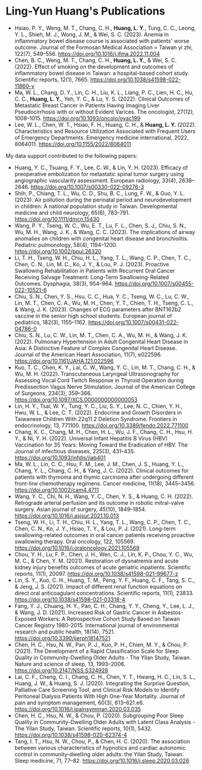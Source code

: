 # Ling-Yun Huang's Publications

- Hsiao, P. Y., Weng, M. T., Chang, C. H., **Huang, L. Y.**, Tung, C. C., Leong, Y. L., Shieh, M. J., Wong, J. M., & Wei, S. C. (2023). Anemia in inflammatory bowel disease course is associated with patients' worse outcome. Journal of the Formosan Medical Association = Taiwan yi zhi, 122(7), 549–556. https://doi.org/10.1016/j.jfma.2022.11.004
- Chen, B. C., Weng, M. T., Chang, C. H., **Huang, L. Y.**, & Wei, S. C. (2022). Effect of smoking on the development and outcomes of inflammatory bowel disease in Taiwan: a hospital-based cohort study. Scientific reports, 12(1), 7665. https://doi.org/10.1038/s41598-022-11860-y
-	Ma, W. L., Chang, D. Y., Lin, C. H., Liu, K. L., Liang, P. C., Lien, H. C., Hu, C. C., **Huang, L. Y.**, Yeh, Y. C., & Lu, Y. S. (2022). Clinical Outcomes of Metastatic Breast Cancer in Patients Having Imaging Liver Pseudocirrhosis with or without Evident Varices. The oncologist, 27(12), 1008–1015. https://doi.org/10.1093/oncolo/oyac199
-	Lee, W. L., Chen, W. T., Hsiao, F. H., Huang, C. H., & **Huang, L. Y.** (2022). Characteristics and Resource Utilization Associated with Frequent Users of Emergency Departments. Emergency medicine international, 2022, 8064011. https://doi.org/10.1155/2022/8064011

My data support contributed to the following papers: 
-	Huang, Y. C., Tsuang, F. Y., Lee, C. W., & Lin, Y. H. (2023). Efficacy of preoperative embolization for metastatic spinal tumor surgery using angiographic vascularity assessment. European radiology, 33(4), 2638–2646. https://doi.org/10.1007/s00330-022-09276-3
-	Shih, P., Chiang, T. L., Wu, C. D., Shu, B. C., Lung, F. W., & Guo, Y. L. (2023). Air pollution during the perinatal period and neurodevelopment in children: A national population study in Taiwan. Developmental medicine and child neurology, 65(6), 783–791. https://doi.org/10.1111/dmcn.15430
-	Wang, P. Y., Tseng, W. C., Wu, E. T., Lu, F. L., Chen, S. J., Chiu, S. N., Wu, M. H., Wang, J. K., & Wang, C. C. (2023). The implications of airway anomalies on children with congenital heart disease and bronchiolitis. Pediatric pulmonology, 58(4), 1194–1200. https://doi.org/10.1002/ppul.26320
-	Li, T. H., Tseng, W. H., Chiu, H. L., Yang, T. L., Wang, C. P., Chen, T. C., Chen, C. N., Lin, M. C., Ko, J. Y., & Lou, P. J. (2023). Proactive Swallowing Rehabilitation in Patients with Recurrent Oral Cancer Receiving Salvage Treatment: Long-Term Swallowing-Related Outcomes. Dysphagia, 38(3), 954–964. https://doi.org/10.1007/s00455-022-10521-6
-	Chiu, S. N., Chen, Y. S., Hsu, C. C., Hua, Y. C., Tseng, W. C., Lu, C. W., Lin, M. T., Chen, C. A., Wu, M. H., Chen, Y. T., Chien, T. H., Tseng, C. L., & Wang, J. K. (2023). Changes of ECG parameters after BNT162b2 vaccine in the senior high school students. European journal of pediatrics, 182(3), 1155–1162. https://doi.org/10.1007/s00431-022-04786-0
-	Chiu, S. N., Lu, C. W., Lin, M. T., Chen, C. A., Wu, M. H., & Wang, J. K. (2022). Pulmonary Hypertension in Adult Congenital Heart Disease in Asia: A Distinctive Feature of Complex Congenital Heart Disease. Journal of the American Heart Association, 11(7), e022596. https://doi.org/10.1161/JAHA.121.022596
-	Kuo, T. C., Chen, K. Y., Lai, C. W., Wang, Y. C., Lin, M. T., Chang, C. H., & Wu, M. H. (2022). Transcutaneous Laryngeal Ultrasonography for Assessing Vocal Cord Twitch Response in Thyroid Operation during Predissection Vagus Nerve Stimulation. Journal of the American College of Surgeons, 234(3), 359–366. https://doi.org/10.1097/XCS.0000000000000053
-	Lin, H. Y., Tsai, W. Y., Tung, Y. C., Liu, S. Y., Lee, N. C., Chien, Y. H., Hwu, W. L., & Lee, C. T. (2022). Endocrine and Growth Disorders in Taiwanese Children With 22q11.2 Deletion Syndrome. Frontiers in endocrinology, 13, 771100. https://doi.org/10.3389/fendo.2022.771100
-	Chang, K. C., Chang, M. H., Chen, H. L., Wu, J. F., Chang, C. H., Hsu, H. Y., & Ni, Y. H. (2022). Universal Infant Hepatitis B Virus (HBV) Vaccination for 35 Years: Moving Toward the Eradication of HBV. The Journal of infectious diseases, 225(3), 431–435. https://doi.org/10.1093/infdis/jiab401
-	Ma, W. L., Lin, C. C., Hsu, F. M., Lee, J. M., Chen, J. S., Huang, Y. L., Chang, Y. L., Chang, C. H., & Yang, J. C. (2022). Clinical outcomes for patients with thymoma and thymic carcinoma after undergoing different front-line chemotherapy regimens. Cancer medicine, 11(18), 3445–3456. https://doi.org/10.1002/cam4.4711
-	Wang, Y. C., Chi, N. H., Wang, Y. C., Chen, Y. S., & Huang, C. H. (2022). Retrograde arterial perfusion and its outcome in robotic mitral-valve surgery. Asian journal of surgery, 45(10), 1849–1854. https://doi.org/10.1016/j.asjsur.2021.10.013
-	Tseng, W. H., Li, T. H., Chiu, H. L., Yang, T. L., Wang, C. P., Chen, T. C., Chen, C. N., Ko, J. Y., Hsiao, T. Y., & Lou, P. J. (2021). Long-term swallowing-related outcomes in oral cancer patients receiving proactive swallowing therapy. Oral oncology, 122, 105569. https://doi.org/10.1016/j.oraloncology.2021.105569
-	Chou, Y. H., Lu, F. P., Chen, J. H., Wen, C. J., Lin, K. P., Chou, Y. C., Wu, M. C., & Chen, Y. M. (2021). Restoration of dysnatremia and acute kidney injury benefits outcomes of acute geriatric inpatients. Scientific reports, 11(1), 20097. https://doi.org/10.1038/s41598-021-99677-z
-	Lin, S. Y., Kuo, C. H., Huang, T. M., Peng, Y. F., Huang, C. F., Tang, S. C., & Jeng, J. S. (2021). Impact of different renal function equations on direct oral anticoagulant concentrations. Scientific reports, 11(1), 23833. https://doi.org/10.1038/s41598-021-03318-4
-	Fang, Y. J., Chuang, H. Y., Pan, C. H., Chang, Y. Y., Cheng, Y., Lee, L. J., & Wang, J. D. (2021). Increased Risk of Gastric Cancer in Asbestos-Exposed Workers: A Retrospective Cohort Study Based on Taiwan Cancer Registry 1980-2015. International journal of environmental research and public health, 18(14), 7521. https://doi.org/10.3390/ijerph18147521
-	Chen, H. C., Hsu, N. W., Pan, P. J., Kuo, P. H., Chien, M. Y., & Chou, P. (2021). The Development of a Rapid Classification Scale for Sleep Quality in Community-Dwelling Older Adults - The Yilan Study, Taiwan. Nature and science of sleep, 13, 1993–2006. https://doi.org/10.2147/NSS.S324928
-	Lai, C. F., Cheng, C. I., Chang, C. H., Chen, Y. T., Hwang, H. C., Lin, S. L., Huang, J. W., & Huang, S. J. (2020). Integrating the Surprise Question, Palliative Care Screening Tool, and Clinical Risk Models to Identify Peritoneal Dialysis Patients With High One-Year Mortality. Journal of pain and symptom management, 60(3), 613–621.e6. https://doi.org/10.1016/j.jpainsymman.2020.03.035
-	Chen, H. C., Hsu, N. W., & Chou, P. (2020). Subgrouping Poor Sleep Quality in Community-Dwelling Older Adults with Latent Class Analysis - The Yilan Study, Taiwan. Scientific reports, 10(1), 5432. https://doi.org/10.1038/s41598-020-62374-4
-	Tang, I. T., Hsu, N. W., Chou, P., & Chen, H. C. (2020). The association between various characteristics of hypnotics and cardiac autonomic control in community-dwelling older adults: the Yilan Study, Taiwan. Sleep medicine, 71, 77–82. https://doi.org/10.1016/j.sleep.2020.03.026

